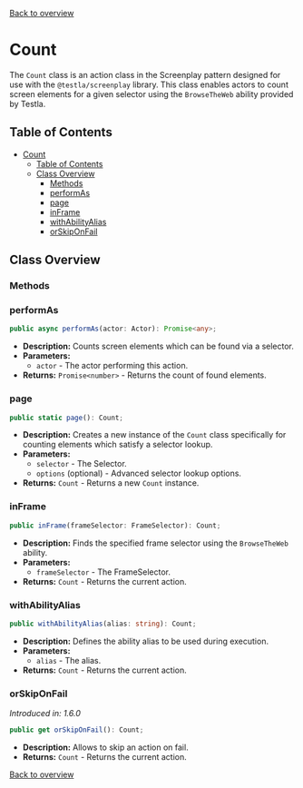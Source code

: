 [Back to overview](../../screenplay_elements.md)

# Count

The `Count` class is an action class in the Screenplay pattern designed for use with the `@testla/screenplay` library. This class enables actors to count screen elements for a given selector using the `BrowseTheWeb` ability provided by Testla.

## Table of Contents

- [Count](#count)
  - [Table of Contents](#table-of-contents)
  - [Class Overview](#class-overview)
    - [Methods](#methods)
    - [performAs](#performas)
    - [page](#page)
    - [inFrame](#inframe)
    - [withAbilityAlias](#withabilityalias)
    - [orSkipOnFail](#orskiponfail)

## Class Overview

### Methods

### performAs

```typescript
public async performAs(actor: Actor): Promise<any>;
```

- **Description:** Counts screen elements which can be found via a selector.
- **Parameters:**
  - `actor` - The actor performing this action.
- **Returns:** `Promise<number>` - Returns the count of found elements.

### page

```typescript
public static page(): Count;
```

- **Description:** Creates a new instance of the `Count` class specifically for counting elements which satisfy a selector lookup.
- **Parameters:**
  - `selector` - The Selector.
  - `options` (optional) - Advanced selector lookup options.
- **Returns:** `Count` - Returns a new `Count` instance.

### inFrame

```typescript
public inFrame(frameSelector: FrameSelector): Count;
```

- **Description:** Finds the specified frame selector using the `BrowseTheWeb` ability.
- **Parameters:**
  - `frameSelector` - The FrameSelector.
- **Returns:** `Count` - Returns the current action.

### withAbilityAlias

```typescript
public withAbilityAlias(alias: string): Count;
```

- **Description:** Defines the ability alias to be used during execution.
- **Parameters:**
  - `alias` - The alias.
- **Returns:** `Count` - Returns the current action.

### orSkipOnFail

*Introduced in: 1.6.0*

```typescript
public get orSkipOnFail(): Count;
```

- **Description:** Allows to skip an action on fail.
- **Returns:** `Count` - Returns the current action.

[Back to overview](../../screenplay_elements.md)